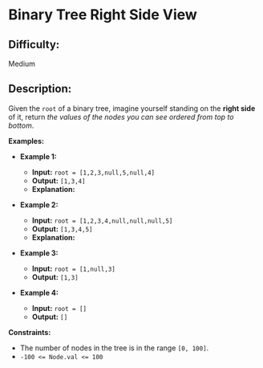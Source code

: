 # Binary Tree Right Side View

## Difficulty: 
Medium

## Description: 
Given the `root` of a binary tree, imagine yourself standing on the **right side** of it, return *the values of the nodes you can see ordered from top to bottom*. 

**Examples:**

- **Example 1:**  
  - **Input:** `root = [1,2,3,null,5,null,4]`  
  - **Output:** `[1,3,4]`  
  - **Explanation:**  

- **Example 2:**  
  - **Input:** `root = [1,2,3,4,null,null,null,5]`  
  - **Output:** `[1,3,4,5]`  
  - **Explanation:**  

- **Example 3:**  
  - **Input:** `root = [1,null,3]`  
  - **Output:** `[1,3]`  

- **Example 4:**  
  - **Input:** `root = []`  
  - **Output:** `[]`

**Constraints:**

- The number of nodes in the tree is in the range `[0, 100]`.
- `-100 <= Node.val <= 100`